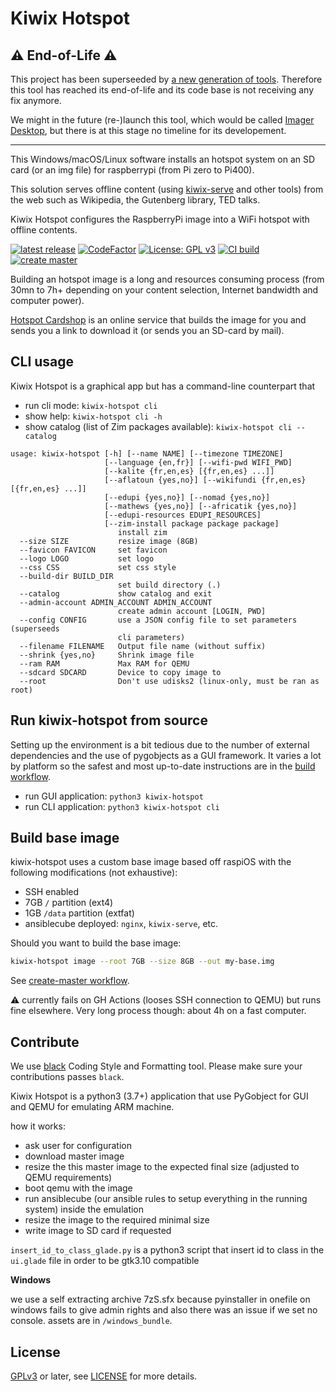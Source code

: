 # Kiwix Hotspot

## ⚠️ End-of-Life ⚠️

This project has been superseeded by [a new generation of tools](https://github.com/offspot/overview). Therefore this tool has reached its end-of-life and its code base is not receiving any fix anymore.

We might in the future (re-)launch this tool, which would be called [Imager Desktop](https://github.com/offspot/imager-desktop), but there is at this stage no timeline for its developement.

---

This Windows/macOS/Linux software installs an hotspot system on an SD card (or an img file) for raspberrypi (from Pi zero to Pi400).

This solution serves offline content (using [kiwix-serve](https://github.com/kiwix/kiwix-tools) and other tools) from the web such as Wikipedia, the Gutenberg library, TED talks.

Kiwix Hotspot configures the RaspberryPi image into a WiFi hotspot with offline contents.

[![latest release](https://img.shields.io/github/v/tag/offspot/kiwix-hotspot?label=latest%20release&sort=semver)](https://download.kiwix.org/release/kiwix-hotspot/)
[![CodeFactor](https://www.codefactor.io/repository/github/offspot/kiwix-hotspot/badge)](https://www.codefactor.io/repository/github/offspot/kiwix-hotspot)
[![License: GPL v3](https://img.shields.io/badge/License-GPLv3-blue.svg)](https://www.gnu.org/licenses/gpl-3.0)
[![CI build](https://github.com/offspot/kiwix-hotspot/actions/workflows/build.yml/badge.svg)](https://github.com/offspot/kiwix-hotspot/actions/workflows/build.yml)
[![create master](https://github.com/offspot/kiwix-hotspot/actions/workflows/create-master.yml/badge.svg)](https://github.com/offspot/kiwix-hotspot/actions/workflows/create-master.yml)

Building an hotspot image is a long and resources consuming process (from 30mn to 7h+ depending on your content selection, Internet bandwidth and computer power).

[Hotspot Cardshop](https://www.kiwix.org/en/cardshop-access/) is an online service that builds the image for you and sends you a link to download it (or sends you an SD-card by mail).


## CLI usage

Kiwix Hotspot is a graphical app but has a command-line counterpart that

- run cli mode: `kiwix-hotspot cli`
- show help: `kiwix-hotspot cli -h`
- show catalog (list of Zim packages available): `kiwix-hotspot cli --catalog`

```
usage: kiwix-hotspot [-h] [--name NAME] [--timezone TIMEZONE]
                     [--language {en,fr}] [--wifi-pwd WIFI_PWD]
                     [--kalite {fr,en,es} [{fr,en,es} ...]]
                     [--aflatoun {yes,no}] [--wikifundi {fr,en,es} [{fr,en,es} ...]]
                     [--edupi {yes,no}] [--nomad {yes,no}]
                     [--mathews {yes,no}] [--africatik {yes,no}]
                     [--edupi-resources EDUPI_RESOURCES]
                     [--zim-install package package package]
                        install zim
  --size SIZE           resize image (8GB)
  --favicon FAVICON     set favicon
  --logo LOGO           set logo
  --css CSS             set css style
  --build-dir BUILD_DIR
                        set build directory (.)
  --catalog             show catalog and exit
  --admin-account ADMIN_ACCOUNT ADMIN_ACCOUNT
                        create admin account [LOGIN, PWD]
  --config CONFIG       use a JSON config file to set parameters (superseeds
                        cli parameters)
  --filename FILENAME   Output file name (without suffix)
  --shrink {yes,no}     Shrink image file
  --ram RAM             Max RAM for QEMU
  --sdcard SDCARD       Device to copy image to
  --root                Don't use udisks2 (linux-only, must be ran as root)
```

## Run kiwix-hotspot from source

Setting up the environment is a bit tedious due to the number of external dependencies and the use of pygobjects as a GUI framework. It varies a lot by platform so the safest and most up-to-date instructions are in the [build workflow](./.github/workflows/build.yml).

- run GUI application: `python3 kiwix-hotspot`
- run CLI application: `python3 kiwix-hotspot cli`

## Build base image

kiwix-hotspot uses a custom base image based off raspiOS with the following modifications (not exhaustive):

* SSH enabled
* 7GB `/` partition (ext4)
* 1GB `/data` partition (extfat)
* ansiblecube deployed: `nginx`, `kiwix-serve`, etc.

Should you want to build the base image:

``` sh
kiwix-hotspot image --root 7GB --size 8GB --out my-base.img
```

See [create-master workflow](./.github/workflows/create-master).

⚠️ currently fails on GH Actions (looses SSH connection to QEMU) but runs fine elsewhere. Very long process though: about 4h on a fast computer.

## Contribute

We use [black](https://black.readthedocs.io) Coding Style and Formatting tool. Please make sure your contributions passes `black`.

Kiwix Hotspot is a python3 (3.7+) application that use PyGobject for GUI and QEMU for emulating ARM machine.

how it works:

* ask user for configuration
* download master image
* resize the this master image to the expected final size (adjusted to QEMU requirements)
* boot qemu with the image
* run ansiblecube (our ansible rules to setup everything in the running system) inside the emulation
* resize the image to the required minimal size
* write image to SD card if requested

`insert_id_to_class_glade.py` is a python3 script that insert id to class in the `ui.glade` file in order to be gtk3.10 compatible

**Windows**

we use a self extracting archive 7zS.sfx because pyinstaller in onefile on windows fails to give admin rights and also there was an issue if we set no console. assets are in `/windows_bundle`.

## License

[GPLv3](https://www.gnu.org/licenses/gpl-3.0) or later, see
[LICENSE](LICENSE) for more details.
